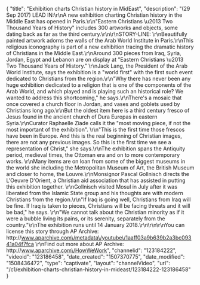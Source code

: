 {
    "title": "Exhibition charts Christian history in MidEast",
    "description": "(29 Sep 2017) LEAD IN:\r\nA new exhibition charting Christian history in the Middle East has opened in Paris.\r\n\"Eastern Christians \u2013 Two Thousand Years of History\" includes 300 artworks and objects, some dating back as far as the third century.\r\n\r\nSTORY-LINE: \r\nBeautifully painted artwork adorns the walls of the Arab World Institute in Paris.\r\nThis religious iconography is part of a new exhibition tracing the dramatic history of Christians in the Middle East.\r\nAround 300 pieces from Iraq, Syria, Jordan, Egypt and Lebanon are on display at \"Eastern Christians \u2013 Two Thousand Years of History.\"  \r\nJack Lang, the President of the Arab World Institute, says the exhibition is a \"world first\" with the first such event dedicated to Christians from the region.\r\n\"Why there has never been any huge exhibition dedicated to a religion that is one of the components of the Arab World, and which played and is playing such an historical role? We wanted to address this shortcoming,\" he says.\r\nThere's a mosaic that once covered a church floor in Jordan, and vases and goblets used by Christians long ago.\r\nBut the oldest item here is a third century fresco of Jesus found in the ancient church of Dura Europas in eastern Syria.\r\nCurator Raphaelle Ziade calls it the \"most moving piece, if not the most important of the exhibition\". \r\n\"This is the first time those frescos have been in Europe. And this is the real beginning of Christian images, there are not any previous images. So this is the first time we see a representation of Christ,\" she says.\r\nThe exhibition spans the Antiquity period, medieval times, the Ottoman era and on to more contemporary works. \r\nMany items are on loan from some of the biggest museums in the world she including the Metropolitan Museum of Art, the British Museum and closer to home, the Louvre.\r\nMonsignor Pascal Gollnisch directs the L'Oeuvre D'Orient, a Christian aid association that has assisted in putting this exhibition together. \r\nGollnisch visited Mosul in July after it was liberated from the Islamic State group and his thoughts are with modern Christians from the region.\r\n\"If Iraq is going well, Christians from Iraq will be fine. If Iraq is taken to pieces, Christians will be facing threats and it will be bad,\" he says. \r\n\"We cannot talk about the Christian minority as if it were a bubble living its pains, or its serenity, separately from the country.\"\r\nThe exhibition runs until 14 January 2018.\r\n\r\n\r\nYou can license this story through AP Archive: http:\/\/www.aparchive.com\/metadata\/youtube\/1aaff03a9b639b2a3bc09341a04f7fca \r\nFind out more about AP Archive: http:\/\/www.aparchive.com\/HowWeWork",
    "channelid": "123184222",
    "videoid": "123186458",
    "date_created": "1507370775",
    "date_modified": "1508436472",
    "type": "captivate",
    "layout": "channelVideo",
    "url": "\/c1\/exhibition-charts-christian-history-in-mideast\/123184222-123186458"
}